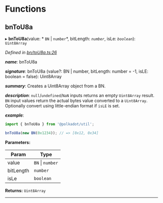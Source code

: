 

# Functions

<a id="bntou8a"></a>

##  bnToU8a

▸ **bnToU8a**(value: * `BN` &#124; `number`*, bitLength: *`number`*, isLe: *`boolean`*): `Uint8Array`

*Defined in [bn/toU8a.ts:26](https://github.com/polkadot-js/common/blob/7a43354/packages/util/src/bn/toU8a.ts#L26)*

*__name__*: bnToU8a

*__signature__*: bnToU8a (value?: BN | number, bitLength: number = -1, isLE: boolean = false): Uint8Array

*__summary__*: Creates a Uint8Array object from a BN.

*__description__*: `null`/`undefined`/`NaN` inputs returns an empty `Uint8Array` result. `BN` input values return the actual bytes value converted to a `Uint8Array`. Optionally convert using little-endian format if `isLE` is set.

*__example__*:   

```javascript
import { bnToU8a } from '@polkadot/util';

bnToU8a(new BN(0x1234)); // => [0x12, 0x34]
```

**Parameters:**

| Param | Type |
| ------ | ------ |
| value |  `BN` &#124; `number`|
| bitLength | `number` |
| isLe | `boolean` |

**Returns:** `Uint8Array`

___

